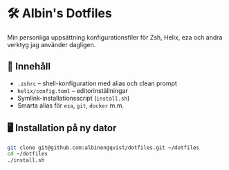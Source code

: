 # 🛠️ Albin's Dotfiles

Min personliga uppsättning konfigurationsfiler för Zsh, Helix, eza och andra verktyg jag använder dagligen. 

## 🚀 Innehåll

- `.zshrc` – shell-konfiguration med alias och clean prompt
- `helix/config.toml` – editorinställningar
- Symlink-installationsscript (`install.sh`)
- Smarta alias för `eza`, `git`, `docker` m.m.

## 🖥️ Installation på ny dator

```bash
git clone git@github.com:albinengqvist/dotfiles.git ~/dotfiles
cd ~/dotfiles
./install.sh
